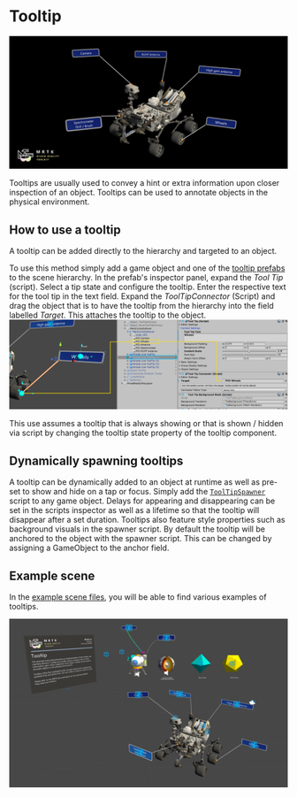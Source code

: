 # Tooltip #

![Tooltip](../Documentation/Images/Tooltip/MRTK_Tooltip_Main.png)

Tooltips are usually used to convey a hint or extra information upon closer inspection of an object. Tooltips can be used to annotate objects in the physical environment.

## How to use a tooltip ##

A tooltip can be added directly to the hierarchy and targeted to an object.

To use this method simply add a game object and one of the [tooltip prefabs](https://github.com/Microsoft/MixedRealityToolkit-Unity/blob/mrtk_release/Assets/MixedRealityToolkit.SDK/Features/UX/Prefabs/Tooltips) to the scene hierarchy. In the prefab's inspector panel, expand the *Tool Tip* (script). Select a tip state and configure the tooltip.  Enter the respective text for the tool tip in the text field. Expand the *ToolTipConnector* (Script) and drag the object that is to have the tooltip from the hierarchy into the field labelled *Target*. This attaches the tooltip to the object.
![Tooltip](../Documentation/Images/Tooltip/MRTK_Tooltip_Connector.png)


This use assumes a tooltip that is always showing or that is shown / hidden via script by changing the tooltip state property of the tooltip component.
 
## Dynamically spawning tooltips ##
A tooltip can be dynamically added to an object at runtime as well as pre-set to show and hide on a tap or focus. Simply add the [`ToolTipSpawner`](https://github.com/Microsoft/MixedRealityToolkit-Unity/blob/mrtk_release/Assets/MixedRealityToolkit.SDK/Features/UX/Scripts/Tooltips/ToolTipSpawner.cs) script to any game object. Delays for appearing and disappearing can be set in the scripts inspector as well as a lifetime so that the tooltip will disappear after a set duration. Tooltips also feature style properties such as background visuals in the spawner script. By default the tooltip will be anchored to the object with the spawner script. This can be changed by assigning a GameObject to the anchor field.

## Example scene ##
In the [example scene files](https://github.com/Microsoft/MixedRealityToolkit-Unity/blob/mrtk_release/Assets/MixedRealityToolkit.Examples/Demos/UX/Tooltips/Scenes), you will be able to find various examples of tooltips. 

![Tooltip](../Documentation/Images/Tooltip/MRTK_Tooltip_Examples.png)
